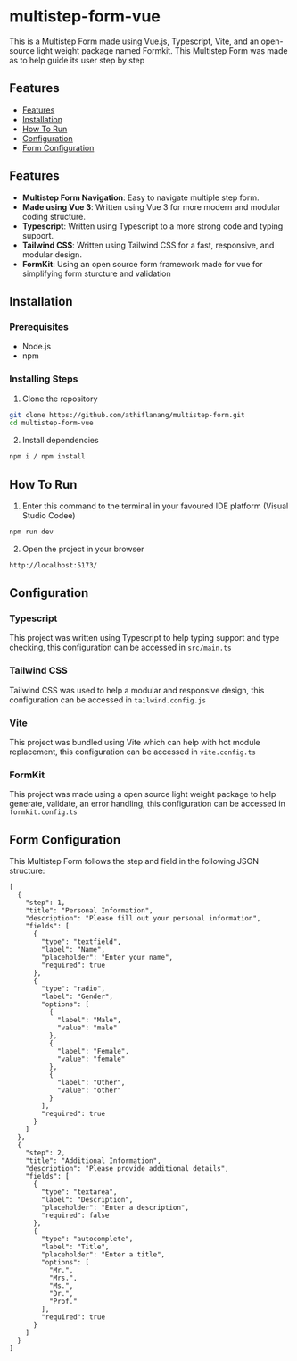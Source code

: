 # multistep-form-vue

This is a Multistep Form made using Vue.js, Typescript, Vite, and an open-source light weight package named Formkit. This Multistep Form was made as to help guide its user step by step

## Features

- [Features](#features)
- [Installation](#installation)
- [How To Run](#how-to-run)
- [Configuration](#configuration)
- [Form Configuration](#form-configuration)

## Features

- **Multistep Form Navigation**: Easy to navigate multiple step form.
- **Made using Vue 3**: Written using Vue 3 for more modern and modular coding structure.
- **Typescript**: Written using Typescript to a more strong code and typing support.
- **Tailwind CSS**: Written using Tailwind CSS for a fast, responsive, and modular design.
- **FormKit**: Using an open source form framework made for vue for simplifying form sturcture and validation

## Installation

### Prerequisites

- Node.js
- npm

### Installing Steps

1. Clone the repository

```sh
git clone https://github.com/athiflanang/multistep-form.git
cd multistep-form-vue
```

2. Install dependencies

```sh
npm i / npm install
```

## How To Run

1. Enter this command to the terminal in your favoured IDE platform (Visual Studio Codee)

```sh
npm run dev
```

2. Open the project in your browser

```sh
http://localhost:5173/
```

## Configuration

### Typescript

This project was written using Typescript to help typing support and type checking, this configuration can be accessed in `src/main.ts`

### Tailwind CSS

Tailwind CSS was used to help a modular and responsive design, this configuration can be accessed in `tailwind.config.js`

### Vite

This project was bundled using Vite which can help with hot module replacement, this configuration can be accessed in `vite.config.ts`

### FormKit

This project was made using a open source light weight package to help generate, validate, an error handling, this configuration can be accessed in `formkit.config.ts`

## Form Configuration

This Multistep Form follows the step and field in the following JSON structure:

```
[
  {
    "step": 1,
    "title": "Personal Information",
    "description": "Please fill out your personal information",
    "fields": [
      {
        "type": "textfield",
        "label": "Name",
        "placeholder": "Enter your name",
        "required": true
      },
      {
        "type": "radio",
        "label": "Gender",
        "options": [
          {
            "label": "Male",
            "value": "male"
          },
          {
            "label": "Female",
            "value": "female"
          },
          {
            "label": "Other",
            "value": "other"
          }
        ],
        "required": true
      }
    ]
  },
  {
    "step": 2,
    "title": "Additional Information",
    "description": "Please provide additional details",
    "fields": [
      {
        "type": "textarea",
        "label": "Description",
        "placeholder": "Enter a description",
        "required": false
      },
      {
        "type": "autocomplete",
        "label": "Title",
        "placeholder": "Enter a title",
        "options": [
          "Mr.",
          "Mrs.",
          "Ms.",
          "Dr.",
          "Prof."
        ],
        "required": true
      }
    ]
  }
]
```
